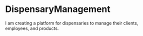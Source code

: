 # DispensaryManagement
I am creating a platform for dispensaries to manage their clients, employees, and products.
